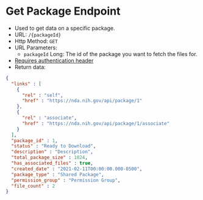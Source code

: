 Get Package Endpoint
====================
- Used to get data on a specific package.
- URL: `/{packageId}`
- Http Method: `GET`
- URL Parameters:
    - `packageId` Long: The id of the package
      you want to fetch the files for.
- [Requires authentication header](AUTHENTICATION.md)
- Return data:
```json
{
  "links" : [
    {
      "rel" : "self",
      "href" : "https://nda.nih.gov/api/package/1"
    },
    {
      "rel" : "associate",
      "href" : "https://nda.nih.gov/api/package/1/associate"
    }
  ],
  "package_id" : 1,
  "status" : "Ready to Download",
  "description" : "Description",
  "total_package_size" : 1024,
  "has_associated_files" : true,
  "created_date" : "2021-02-11T00:00:00.000-0500",
  "package_type" : "Shared Package",
  "permission_group" : "Permission Group",
  "file_count" : 2
}
```